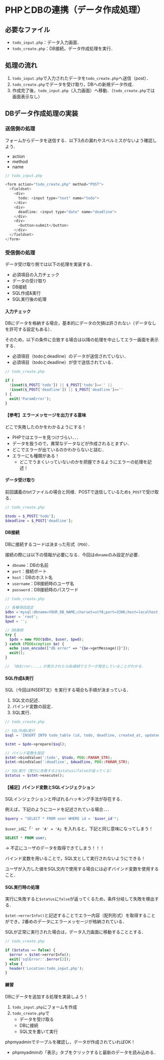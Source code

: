 # PHPとDBの連携（データ作成処理）

## 必要なファイル

- `todo_input.php`：データ入力画面．
- `todo_create.php`：DB接続，データ作成処理を実行．
## 処理の流れ

1. `todo_input.php`で入力されたデータを`todo_create.php`へ送信（post）．
2. `todo_create.php`でデータを受け取り，DBへの新規データ作成．
3. 作成完了後，`todo_input.php`（入力画面）へ移動．（`todo_create.php`では画面表示なし）

## DBデータ作成処理の実装

### 送信側の処理

フォームからデータを送信する．以下3点の漏れやスペルミスがないよう確認しよう．

- action
- method
- name

```php
// todo_input.php

<form action="todo_create.php" method="POST">
  <fieldset>
    <div>
      todo: <input type="text" name="todo">
    </div>
    <div>
      deadline: <input type="date" name="deadline">
    </div>
    <div>
      <button>submit</button>
    </div>
  </fieldset>
</form>

```

### 受信側の処理

データ受け取り側では以下の処理を実装する．

- 必須項目の入力チェック
- データの受け取り
- DB接続
- SQL作成&実行
- SQL実行後の処理

#### 入力チェック

DBにデータを格納する場合，基本的にデータの欠損は許されない（データなしを許可する設定もある）．

そのため，以下の条件に合致する場合は以降の処理を中止してエラー画面を表示する．

- 必須項目（todoとdeadline）のデータが送信されていない．
- 必須項目（todoとdeadline）が空で送信されている．

```php
// todo_create.php

if (
  !isset($_POST['todo']) || $_POST['todo']=='' ||
  !isset($_POST['deadline']) || $_POST['deadline']==''
) {
  exit('ParamError');
}

```

#### 【参考】エラーメッセージを出力する意味

どこで失敗したのかをわかるようにする！

- PHPではエラーを見つけづらい．．．
- データを扱うので，異常なデータなどが作成されるとまずい．
- どこでエラーが出ているのかわからないと詰む．
- エラーにも種類がある！
    - どこでうまくいっていないのかを把握できるようにエラーの処理を記述！

#### データ受け取り

前回講義のtxtファイルの場合と同様．POSTで送信しているため`$_POST`で受け取る．

```php
// todo_create.php

$todo = $_POST['todo'];
$deadline = $_POST['deadline'];

```

#### DB接続

DBに接続するコードは決まった形式（`PDO`）．

接続の際には以下の情報が必要になる．今回は`dbname`のみ設定が必要．

- `dbname`：DBの名前
- `port`：接続ポート
- `host`：DBのホスト名
- `username`：DB接続時のユーザ名
- `password`：DB接続時のパスワード

```php
// todo_create.php

// 各種項目設定
$dbn ='mysql:dbname=YOUR_DB_NAME;charset=utf8;port=3306;host=localhost';
$user = 'root';
$pwd = '';

// DB接続
try {
  $pdo = new PDO($dbn, $user, $pwd);
} catch (PDOException $e) {
  echo json_encode(["db error" => "{$e->getMessage()}"]);
  exit();
}

// 「dbError:...」が表示されたらdb接続でエラーが発生していることがわかる．

```

#### SQL作成&実行

SQL（今回はINSERT文）を実行する場合も手順が決まっている．

1. SQL文の記述．
2. バインド変数の設定．
3. SQL実行．

```php
// todo_create.php

// SQL作成&実行
$sql = 'INSERT INTO todo_table (id, todo, deadline, created_at, updated_at) VALUES (NULL, :todo, :deadline, now(), now())';

$stmt = $pdo->prepare($sql);

// バインド変数を設定
$stmt->bindValue(':todo', $todo, PDO::PARAM_STR);
$stmt->bindValue(':deadline', $deadline, PDO::PARAM_STR);

// SQL実行（実行に失敗すると$statusにfalseが返ってくる）
$status = $stmt->execute();

```

#### 【補足】バインド変数とSQLインジェクション

SQLインジェクションと呼ばれるハッキング手法が存在する．

例えば，下記のようにコードを記述されている場合．．．

```php
$query = "SELECT * FROM user WHERE id = '$user_id'";
```
`$user_id`に「`' or 'A' = 'A`」を入れると，下記と同じ意味になってしまう！

```sql
SELECT * FROM user;
```

-> 不正にユーザのデータを取得できてしまう！！！

バインド変数を用いることで，SQL文として実行されないようにできる！

ユーザが入力した値をSQL文内で使用する場合には必ずバインド変数を使用すること．

#### SQL実行時の処理

実行に失敗すると`$status`に`false`が返ってくるため，条件分岐して失敗を検出する．

`$stmt->errorInfo()`と記述することでエラー内容（配列形式）を取得することができ，2番めのデータにエラーメッセージが格納されている．

SQLが正常に実行された場合は，データ入力画面に移動することとする．

```php
// todo_create.php

if ($status == false) {
  $error = $stmt->errorInfo();
  exit('sqlError:'.$error[2]);
} else {
  header('Location:todo_input.php');
}

```

#### 練習

DBにデータを追加する処理を実装しよう！
1. `todo_input.php`にフォームを作成
2. `todo_create.php`で
    - データを受け取る
    - DBに接続
    - SQL文を書いて実行

phpmyadminでテーブルを確認し，データが作成されていればOK！

- phpmyadminの「表示」タブをクリックすると最新のデータを読み込める．
